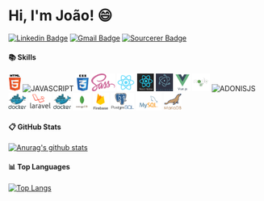 # Hi, I'm João! :smile:

[![Linkedin Badge](https://img.shields.io/badge/-joaoMarinho94-blue?style=flat-square&logo=Linkedin&logoColor=white&link=https://www.linkedin.com/in/joao-marinho94/)](https://www.linkedin.com/in/joao-marinho94/)
[![Gmail Badge](https://img.shields.io/badge/-joaopaulim94@gmail.com-c14438?style=flat-square&logo=Gmail&logoColor=white&link=mailto:joaopaulim94@gmail.com)](mailto:otaviocapila@gmail.com)
[![Sourcerer Badge](https://img.shields.io/badge/Sourcerer-joaomarinho94-yellowgreen?style=flat-square)](https://sourcerer.io/joaomarinho94)

#### :books: Skills

<img title="HTML5" height="35" src="https://github.com/joaoMarinho94/joaoMarinho94/blob/main/images/html5.png">
<img title="JAVASCRIPT" height="35" src="https://github.com/joaoMarinho94/joaoMarinho94/blob/main/images/js.png">
<img title="CSS3" height="35" src="https://github.com/joaoMarinho94/joaoMarinho94/blob/main/images/css3.png">
<img title="SASS" height="35" src="https://github.com/joaoMarinho94/joaoMarinho94/blob/main/images/sass.png">
<img title="REACTJS" height="35" src="https://github.com/joaoMarinho94/joaoMarinho94/blob/main/images/reactjs.png">
<img title="REACT NATIVE" height="35" src="https://github.com/joaoMarinho94/joaoMarinho94/blob/main/images/reactnative.png">
<img title="ELECTRON" height="35" src="https://github.com/joaoMarinho94/joaoMarinho94/blob/main/images/electron.png">
<img title="VUEJS" height="35" src="https://github.com/joaoMarinho94/joaoMarinho94/blob/main/images/vuejs.png">
<img title="NODEJS" height="35" src="https://github.com/joaoMarinho94/joaoMarinho94/blob/main/images/nodejs.png">
<img title="ADONISJS" height="35" src="https://github.com/joaoMarinho94/joaoMarinho94/blob/main/images/adonisjs.png">
<img title="NEXTJS" height="35" src="https://github.com/joaoMarinho94/joaoMarinho94/blob/main/images/docker.png">
<img title="LARAVEL" height="35" src="https://github.com/joaoMarinho94/joaoMarinho94/blob/main/images/laravel.png">
<img title="DOCKER" height="35" src="https://github.com/joaoMarinho94/joaoMarinho94/blob/main/images/docker.png">
<img title="MONGODB" height="35" src="https://github.com/joaoMarinho94/joaoMarinho94/blob/main/images/mongodb.png">
<img title="FIREBASE" height="35" src="https://github.com/joaoMarinho94/joaoMarinho94/blob/main/images/firebase.png">
<img title="POSTGRESQL" height="35" src="https://github.com/joaoMarinho94/joaoMarinho94/blob/main/images/postgre.png">
<img title="MYSQL" height="35" src="https://github.com/joaoMarinho94/joaoMarinho94/blob/main/images/mysql.png">
<img title="MARIADB" height="35" src="https://github.com/joaoMarinho94/joaoMarinho94/blob/main/images/mariadb.png">

#### :clipboard: GitHub Stats
[![Anurag's github stats](https://github-readme-stats.vercel.app/api?username=joaoMarinho94&show_icons=true&theme=dracula)](https://github.com/joaoMarinho94/github-readme-stats)

#### :bar_chart: Top Languages
[![Top Langs](https://github-readme-stats.vercel.app/api/top-langs/?username=otaviocapila&theme=dracula&layout=compact&langs_count=10)](https://github.com/anuraghazra/github-readme-stats)

